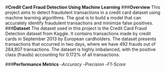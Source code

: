 #**Credit Card Fraud Detection Using Machine Learning**
###**Overview**
This project aims to detect fraudulent transactions in a credit card dataset using machine learning algorithms. The goal is to build a model that can accurately identify fraudulent transactions and minimize false positives.
###**Dataset**
The dataset used in this project is the Credit Card Fraud Detection dataset from Kaggle. It contains transactions made by credit cards in September 2013 by European cardholders. The dataset presents transactions that occurred in two days, where we have 492 frauds out of 284,807 transactions. The dataset is highly imbalanced, with the positive class (frauds) accounting for 0.172% of all transactions.

###**Performance Metrics**
-*Accuracy*
-*Precision*
-*F1-Score*
